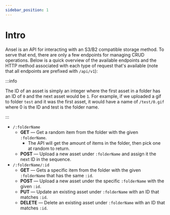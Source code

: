 ```yaml
---
sidebar_position: 1
---
```


# Intro

Ansel is an API for interacting with an S3/B2 compatible storage method. To serve that end, there are only a few endpoints for managing CRUD operations. Below is a quick overview of the available endpoints and the HTTP method associated with each type of request that's available (note that all endpoints are prefixed with `/api/v1`):

:::info

The ID of an asset is simply an integer where the first asset in a folder has an ID of `0` and the next asset would be `1`. For example, if we uploaded a gif to folder `test` and it was the first asset, it would have a name of `/test/0.gif` where 0 is the ID and test is the folder name.

:::

- `/:folderName`
  - **GET** — Get a random item from the folder with the given `:folderName`.
    - The API will get the amount of items in the folder, then pick one at random to return.
  - **POST** — Upload a new asset under `:folderName` and assign it the next ID in the sequence.
- `/:folderName/:id`
  - **GET** — Gets a specific item from the folder with the given `:folderName` that has the same `:id`.
  - **POST** — Upload a new asset under the specific `:folderName` with the given `:id`.
  - **PUT** — Update an existing asset under `:folderName` with an ID that matches `:id`.
  - **DELETE** — Delete an existing asset under `:folderName` with an ID that matches `:id`.
